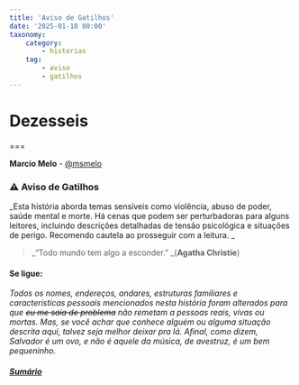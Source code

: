```yaml
---
title: 'Aviso de Gatilhos'
date: '2025-01-18 00:00'
taxonomy:
    category:
        - historias
    tag:
        - aviso
        - gatilhos
---
```


# Dezesseis

===

**Marcio Melo** - [@msmelo](https://bolha.one/@msmelo)


### ⚠️ Aviso de Gatilhos
_Esta história aborda temas sensíveis como violência, abuso de poder, saúde mental e morte. Há cenas que podem ser perturbadoras para alguns leitores, incluindo descrições detalhadas de tensão psicológica e situações de perigo. Recomendo cautela ao prosseguir com a leitura.
_

> _“Todo mundo tem algo a esconder.”
> _(**Agatha Christie**)
> 


#### Se ligue: 
_Todos os nomes, endereços, andares, estruturas familiares e características pessoais mencionados nesta história foram alterados para que ~~eu me saia de problema~~ não remetam a pessoas reais, vivas ou mortas. Mas, se você achar que conhece alguém ou alguma situação descrita aqui, talvez seja melhor deixar pra lá. Afinal, como dizem, Salvador é um ovo, e não é aquele da música, de avestruz, é um bem pequeninho._

##### [Sumário](https://escritos.msmelo.blog/historias/dezesseis)

